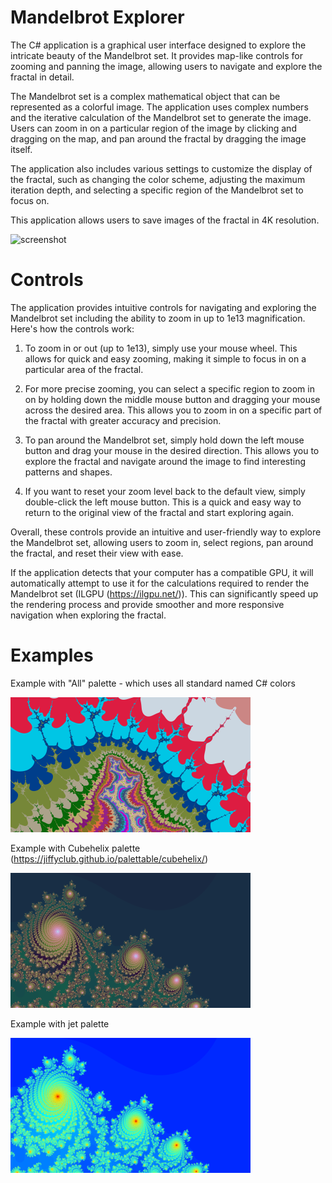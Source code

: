 ﻿# Mandelbrot Explorer
The C# application is a graphical user interface designed to explore the intricate beauty of the Mandelbrot set. It provides map-like controls for zooming and panning the image, allowing users to navigate and explore the fractal in detail.

The Mandelbrot set is a complex mathematical object that can be represented as a colorful image. The application uses complex numbers and the iterative calculation of the Mandelbrot set to generate the image. Users can zoom in on a particular region of the image by clicking and dragging on the map, and pan around the fractal by dragging the image itself.

The application also includes various settings to customize the display of the fractal, such as changing the color scheme, adjusting the maximum iteration depth, and selecting a specific region of the Mandelbrot set to focus on.

This application allows users to save images of the fractal in 4K resolution. 

![screenshot](https://github.com/ratesquant/ACQ.Games/blob/714c418325eaf1144f2c19904450b3cbb579bbc1/ACQ.MandelbrotExpoler/images/Screenshot2.png?raw=true)

# Controls 
The application provides intuitive controls for navigating and exploring the Mandelbrot set including the ability to zoom in up to 1e13 magnification. Here's how the controls work:

1. To zoom in or out (up to 1e13), simply use your mouse wheel. This allows for quick and easy zooming, making it simple to focus in on a particular area of the fractal.

2. For more precise zooming, you can select a specific region to zoom in on by holding down the middle mouse button and dragging your mouse across the desired area. This allows you to zoom in on a specific part of the fractal with greater accuracy and precision.

3. To pan around the Mandelbrot set, simply hold down the left mouse button and drag your mouse in the desired direction. This allows you to explore the fractal and navigate around the image to find interesting patterns and shapes.

4. If you want to reset your zoom level back to the default view, simply double-click the left mouse button. This is a quick and easy way to return to the original view of the fractal and start exploring again.

Overall, these controls provide an intuitive and user-friendly way to explore the Mandelbrot set, allowing users to zoom in, select regions, pan around the fractal, and reset their view with ease.

If the application detects that your computer has a compatible GPU, it will automatically attempt to use it for the calculations required to render the Mandelbrot set (ILGPU (https://ilgpu.net/)). This can significantly speed up the rendering process and provide smoother and more responsive navigation when exploring the fractal.

# Examples 
Example with "All" palette - which uses all standard named C# colors

![screenshot2](https://github.com/ratesquant/ACQ.Games/blob/3263a27f1a3c46fe689ecd3ae85b8250f7cba984/ACQ.MandelbrotExpoler/images/m_all.png?raw=true)

Example with Cubehelix palette (https://jiffyclub.github.io/palettable/cubehelix/)

![screenshot3](https://github.com/ratesquant/ACQ.Games/blob/3263a27f1a3c46fe689ecd3ae85b8250f7cba984/ACQ.MandelbrotExpoler/images/m_cubehelix.png?raw=true)

Example with jet palette

![screenshot3](https://github.com/ratesquant/ACQ.Games/blob/3263a27f1a3c46fe689ecd3ae85b8250f7cba984/ACQ.MandelbrotExpoler/images/m_jet.png?raw=true)
